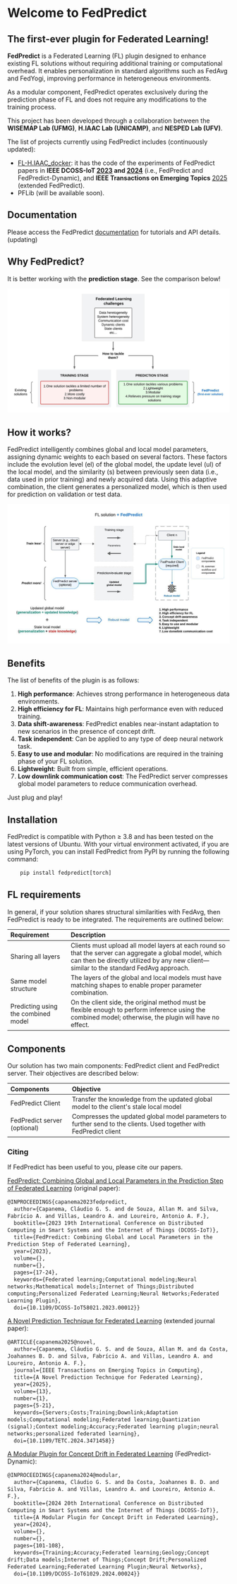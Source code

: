 
# Welcome to FedPredict
## The first-ever plugin for Federated Learning!

**FedPredict** is a Federated Learning (FL) plugin designed to enhance existing FL solutions without requiring additional training or computational overhead.
It enables personalization in standard algorithms such as FedAvg and FedYogi, improving performance in heterogeneous environments.

As a modular component, FedPredict operates exclusively during the prediction phase of FL and does not require any modifications to the training process.

This project has been developed through a collaboration between the **WISEMAP Lab (UFMG)**, **H.IAAC Lab (UNICAMP)**, and **NESPED Lab (UFV)**.

The list of projects currently using FedPredict includes (continuously updated):

- [FL-H.IAAC_docker](https://github.com/claudiocapanema/FL-HIAAC_docker): it has the code of the experiments of FedPredict papers in **IEEE DCOSS-IoT [2023](https://ieeexplore.ieee.org/document/10257293) and [2024](https://ieeexplore.ieee.org/abstract/document/10621488)** (i.e., FedPredict and FedPredict-Dynamic), and **IEEE Transactions on Emerging Topics** [2025](https://ieeexplore.ieee.org/abstract/document/10713874) (extended FedPredict).
- PFLib (will be available soon).

## Documentation

Please access the FedPredict [documentation](https://claudiocapanema.github.io/fedpredict/) for tutorials and API details. (updating)

## Why FedPredict?

It is better working with the **prediction stage**. See the comparison below!

![](docs/images/contribu.jpeg)

## How it works?

FedPredict intelligently combines global and local model parameters, assigning dynamic weights to each based on several factors. 
These factors include the evolution level (el) of the global model, the update level (ul) of the local model, and the similarity (s) between previously seen data (i.e., data used in prior training) and newly acquired data.
Using this adaptive combination, the client generates a personalized model, which is then used for prediction on validation or test data.

![](docs/images/fedpredictv5.jpeg)

## Benefits

The list of benefits of the plugin is as follows:

1. **High performance**: Achieves strong performance in heterogeneous data environments.
2. **High efficiency for FL**: Maintains high performance even with reduced training.
3. **Data shift-awareness**: FedPredict enables near-instant adaptation to new scenarios in the presence of concept drift.
4. **Task independent**: Can be applied to any type of deep neural network task.
5. **Easy to use and modular**: No modifications are required in the training phase of your FL solution.
6. **Lightweight**: Built from simple, efficient operations.
7. **Low downlink communication cost**: The FedPredict server compresses global model parameters to reduce communication overhead.

Just plug and play!

## Installation

FedPredict is compatible with Python ≥ 3.8 and has been tested on the latest versions of Ubuntu.
With your virtual environment activated, if you are using PyTorch, you can install FedPredict from PyPI by running the following command:

```python
    pip install fedpredict[torch]
```

[//]: # (If you are using **Flower** for FL simulation, type:)

[//]: # ()
[//]: # (```python)

[//]: # (    pip install fedpredict[flwr])

[//]: # (```)

## FL requirements

In general, if your solution shares structural similarities with FedAvg, then FedPredict is ready to be integrated.
The requirements are outlined below:

| Requirement | Description                                                                                                                                                        |
| :- |:-------------------------------------------------------------------------------------------------------------------------------------------------------------------|
| Sharing all layers | Clients must upload all model layers at each round so that the server can aggregate a global model, which can then be directly utilized by any new client—similar to the standard FedAvg approach. |
| Same model structure | The layers of the global and local models must have matching shapes to enable proper parameter combination.                                                       |
| Predicting using the combined model | On the client side, the original method must be flexible enough to perform inference using the combined model; otherwise, the plugin will have no effect.       |

## Components

Our solution has two main components: FedPredict client and FedPredict server. Their objectives are described below:

| Components                   | Objective                                                                                                           | 
|:-----------------------------|:--------------------------------------------------------------------------------------------------------------------|
| FedPredict Client            | Transfer the knowledge from the updated global model to the client's stale local model                              |
| FedPredict server (optional) | Compresses the updated global model parameters to further send to the clients. Used together with FedPredict client |

### Citing

If FedPredict has been useful to you, please cite our papers.

[FedPredict: Combining Global and Local Parameters in the Prediction Step of Federated Learning](https://ieeexplore.ieee.org/abstract/document/10257293) (original paper):

```
@INPROCEEDINGS{capanema2023fedpredict,
  author={Capanema, Cláudio G. S. and de Souza, Allan M. and Silva, Fabrício A. and Villas, Leandro A. and Loureiro, Antonio A. F.},
  booktitle={2023 19th International Conference on Distributed Computing in Smart Systems and the Internet of Things (DCOSS-IoT)}, 
  title={FedPredict: Combining Global and Local Parameters in the Prediction Step of Federated Learning}, 
  year={2023},
  volume={},
  number={},
  pages={17-24},
  keywords={Federated learning;Computational modeling;Neural networks;Mathematical models;Internet of Things;Distributed computing;Personalized Federated Learning;Neural Networks;Federated Learning Plugin},
  doi={10.1109/DCOSS-IoT58021.2023.00012}}
```
[A Novel Prediction Technique for Federated Learning](https://ieeexplore.ieee.org/abstract/document/10713874) (extended journal paper):
```
@ARTICLE{capanema2025@novel,
  author={Capanema, Cláudio G. S. and de Souza, Allan M. and da Costa, Joahannes B. D. and Silva, Fabrício A. and Villas, Leandro A. and Loureiro, Antonio A. F.},
  journal={IEEE Transactions on Emerging Topics in Computing}, 
  title={A Novel Prediction Technique for Federated Learning}, 
  year={2025},
  volume={13},
  number={1},
  pages={5-21},
  keywords={Servers;Costs;Training;Downlink;Adaptation models;Computational modeling;Federated learning;Quantization (signal);Context modeling;Accuracy;Federated learning plugin;neural networks;personalized federated learning},
  doi={10.1109/TETC.2024.3471458}}
```

[A Modular Plugin for Concept Drift in Federated Learning](https://ieeexplore.ieee.org/abstract/document/10621488) (FedPredict-Dynamic):
```
@INPROCEEDINGS{capanema2024@modular,
  author={Capanema, Cláudio G. S. and Da Costa, Joahannes B. D. and Silva, Fabrício A. and Villas, Leandro A. and Loureiro, Antonio A. F.},
  booktitle={2024 20th International Conference on Distributed Computing in Smart Systems and the Internet of Things (DCOSS-IoT)}, 
  title={A Modular Plugin for Concept Drift in Federated Learning}, 
  year={2024},
  volume={},
  number={},
  pages={101-108},
  keywords={Training;Accuracy;Federated learning;Geology;Concept drift;Data models;Internet of Things;Concept Drift;Personalized Federated Learning;Federated Learning Plugin;Neural Networks},
  doi={10.1109/DCOSS-IoT61029.2024.00024}}

```